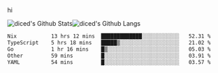 hi

<img align="center" style="padding:0" src="https://github-readme-stats-diced.vercel.app/api?username=diced&show_icons=true&count_private=true&include_all_commits=true&hide=contribs&hide_border=true&hide_title=true&hide_border=true&theme=transparent" alt="diced's Github Stats"><img align="center" style="padding:0" src="https://github-readme-stats-diced.vercel.app/api/top-langs/?username=diced&layout=compact&hide_border=true&theme=transparent" alt="diced's Github Langs">

<!--START_SECTION:waka-->

```txt
Nix           13 hrs 12 mins  █████████████░░░░░░░░░░░░   52.31 %
TypeScript    5 hrs 18 mins   █████▒░░░░░░░░░░░░░░░░░░░   21.02 %
Go            1 hr 16 mins    █▒░░░░░░░░░░░░░░░░░░░░░░░   05.03 %
Other         59 mins         █░░░░░░░░░░░░░░░░░░░░░░░░   03.91 %
YAML          54 mins         █░░░░░░░░░░░░░░░░░░░░░░░░   03.57 %
```

<!--END_SECTION:waka-->
